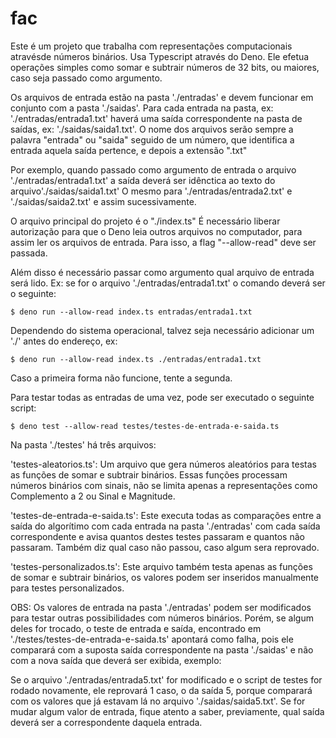 # fac

Este é um projeto que trabalha com representações computacionais atravésde números binários.
Usa Typescript através do Deno.
Ele efetua operações simples como somar e subtrair números de 32 bits, ou maiores, caso seja passado como argumento.

Os arquivos de entrada estão na pasta './entradas' e devem funcionar em conjunto com a pasta './saidas'.
Para cada entrada na pasta, ex: './entradas/entrada1.txt' haverá uma saída correspondente na pasta de saídas, ex: './saidas/saida1.txt'.
O nome dos arquivos serão sempre a palavra "entrada" ou "saida" seguido de um número, que identifica a entrada aquela saída pertence, e depois a extensão ".txt"

Por exemplo, quando passado como argumento de entrada o arquivo './entradas/entrada1.txt' a saída deverá ser idênctica ao texto do arquivo'./saidas/saida1.txt'
O mesmo para './entradas/entrada2.txt' e './saidas/saida2.txt' e assim sucessivamente.

O arquivo principal do projeto é o "./index.ts"
É necessário liberar autorização para que o Deno leia outros arquivos no computador, para assim ler os arquivos de entrada.
Para isso, a flag "--allow-read" deve ser passada.

Além disso é necessário passar como argumento qual arquivo de entrada será lido.
Ex: se for o arquivo './entradas/entrada1.txt' o comando deverá ser o seguinte:

```
$ deno run --allow-read index.ts entradas/entrada1.txt
```

Dependendo do sistema operacional, talvez seja necessário adicionar um './' antes do endereço, ex:

```
$ deno run --allow-read index.ts ./entradas/entrada1.txt
```

Caso a primeira forma não funcione, tente a segunda.

Para testar todas as entradas de uma vez, pode ser executado o seguinte script:

```
$ deno test --allow-read testes/testes-de-entrada-e-saida.ts
```

Na pasta './testes' há três arquivos:

  'testes-aleatorios.ts': Um arquivo que gera números aleatórios para testas as funções de somar e subtrair binários. Essas funções processam números binários com sinais, não se limita apenas a representações como Complemento a 2 ou Sinal e Magnitude.

  'testes-de-entrada-e-saida.ts': Este executa todas as comparações entre a saída do algorítimo com cada entrada na pasta './entradas' com cada saída correspondente e avisa quantos destes testes passaram e quantos não passaram. Também diz qual caso não passou, caso algum sera reprovado.

  'testes-personalizados.ts': Este arquivo também testa apenas as funções de somar e subtrair binários, os valores podem ser inseridos manualmente para testes personalizados.

OBS: Os valores de entrada na pasta './entradas' podem ser modificados para testar outras possibilidades com números binários.
Porém, se algum deles for trocado, o teste de entrada e saída, encontrado em './testes/testes-de-entrada-e-saida.ts' apontará como falha, pois ele comparará com a suposta saída correspondente na pasta './saidas' e não com a nova saída que deverá ser exibida, exemplo:

Se o arquivo './entradas/entrada5.txt' for modificado e o script de testes for rodado novamente, ele reprovará 1 caso, o da saída 5, porque comparará com os valores que já estavam lá no arquivo './saidas/saida5.txt'. Se for mudar algum valor de entrada, fique atento a saber, previamente, qual saída deverá ser a correspondente daquela entrada.
